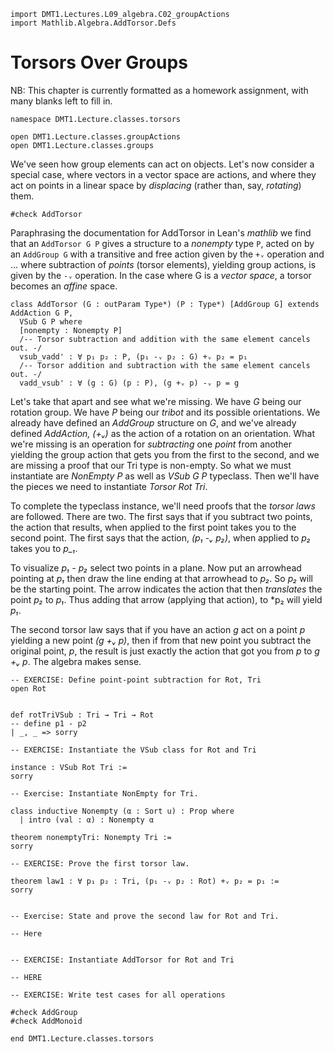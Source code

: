 ```lean
import DMT1.Lectures.L09_algebra.C02_groupActions
import Mathlib.Algebra.AddTorsor.Defs
```

<!-- toc -->

# Torsors Over Groups

NB: This chapter is currently formatted as a
homework assignment, with many blanks left to
fill in.

```lean
namespace DMT1.Lecture.classes.torsors

open DMT1.Lecture.classes.groupActions
open DMT1.Lecture.classes.groups
```

We've seen how group elements can act on
objects. Let's now consider a special case,
where vectors in a vector space are actions,
and where they act on points in a linear space
by *displacing* (rather than, say, *rotating*)
them.

```lean
#check AddTorsor
```

Paraphrasing the documentation for AddTorsor in
Lean's *mathlib* we find that an `AddTorsor G P`
gives a structure to a *nonempty* type `P`, acted on
by an `AddGroup G` with a transitive and free action
given by the `+ᵥ` operation and ... where subtraction
of *points* (torsor elements), yielding group actions,
is given by the `-ᵥ` operation. In the case where G is
a *vector space*, a torsor becomes an *affine* space.

```lean
class AddTorsor (G : outParam Type*) (P : Type*) [AddGroup G] extends AddAction G P,
  VSub G P where
  [nonempty : Nonempty P]
  /-- Torsor subtraction and addition with the same element cancels out. -/
  vsub_vadd' : ∀ p₁ p₂ : P, (p₁ -ᵥ p₂ : G) +ᵥ p₂ = p₁
  /-- Torsor addition and subtraction with the same element cancels out. -/
  vadd_vsub' : ∀ (g : G) (p : P), (g +ᵥ p) -ᵥ p = g
```

Let's take that apart and see what we're missing.
We have *G* being our rotation group. We have *P*
being our *tribot* and its possible orientations.
We already have defined an *AddGroup* structure on
*G*, and we've already defined *AddAction, (+ᵥ)*
as the action of a rotation on an orientation. What
we're missing is an operation for *subtracting* one
*point* from another yielding the group action that
gets you from the first to the second, and we are
missing a proof that our Tri type is non-empty. So
what we must instantiate are *NonEmpty P* as well as
*VSub G P* typeclass. Then we'll have the pieces we
need to instantiate *Torsor Rot Tri*.

To complete the typeclass instance, we'll need proofs
that the *torsor laws* are followed. There are two.
The first says that if you subtract two points, the
action that results, when applied to the first point
takes you to the second point. The first says that
the action, *(p₁ -ᵥ p₂)*, when applied to *p₂* takes
you to *p_₁*.

To visualize *p₁ - p₂* select two points in a plane.
Now put an arrowhead pointing at *p₁* then draw the
line ending at that arrowhead to *p₂*. So *p₂* will
be the starting point. The arrow indicates the action
that then *translates* the point *p₂* to *p₁*. Thus
adding that arrow (applying that action), to *p₂ will
yield *p₁*.

The second torsor law says that if you have an action
*g* act on a point *p* yielding a new point *(g +ᵥ p)*,
then if from that new point you subtract the original
point, *p*, the result is just exactly the action that
got you from *p* to *g +ᵥ p*. The algebra makes sense.

```lean
-- EXERCISE: Define point-point subtraction for Rot, Tri
open Rot


def rotTriVSub : Tri → Tri → Rot
-- define p1 - p2
| _, _ => sorry

-- EXERCISE: Instantiate the VSub class for Rot and Tri

instance : VSub Rot Tri :=
sorry

-- Exercise: Instantiate NonEmpty for Tri.
```

```
class inductive Nonempty (α : Sort u) : Prop where
  | intro (val : α) : Nonempty α
```

```lean
theorem nonemptyTri: Nonempty Tri :=
sorry

-- EXERCISE: Prove the first torsor law.

theorem law1 : ∀ p₁ p₂ : Tri, (p₁ -ᵥ p₂ : Rot) +ᵥ p₂ = p₁ :=
sorry


-- Exercise: State and prove the second law for Rot and Tri.

-- Here


-- EXERCISE: Instantiate AddTorsor for Rot and Tri

-- HERE

-- EXERCISE: Write test cases for all operations

#check AddGroup
#check AddMonoid

end DMT1.Lecture.classes.torsors
```
